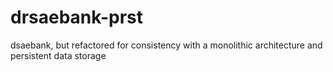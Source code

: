 # drsaebank-prst
dsaebank, but refactored for consistency with a monolithic architecture and persistent data storage
